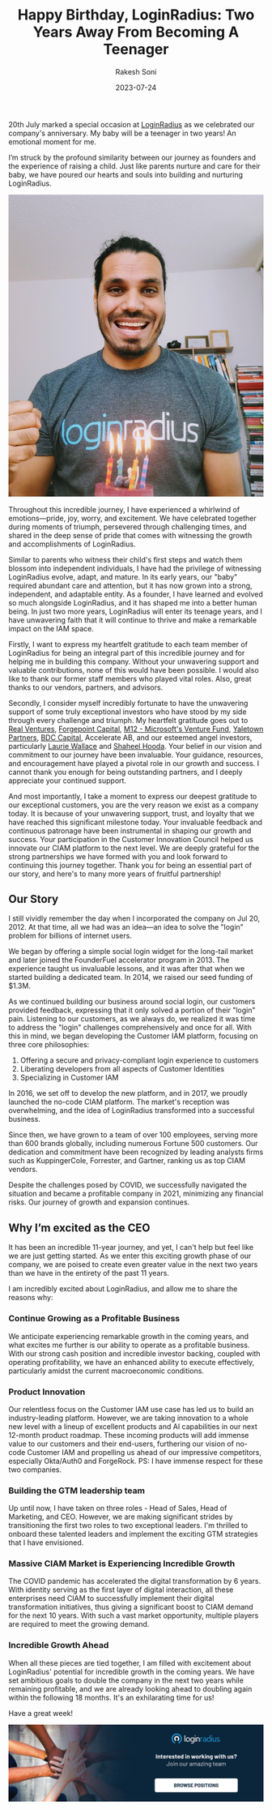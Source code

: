 ﻿---
title: "Happy Birthday, LoginRadius: Two Years Away From Becoming A Teenager"
date: "2023-07-24"
coverImage: "LR-birthday.jpg"
tags: ["LoginRadius birthday"]
author: "Rakesh Soni"
description: "I still vividly remember the day when I incorporated the company on July 20, 2012. At that time, all we had was an idea—an idea to solve the login problem for billions of internet users. As we approach our 11th birthday, I can't help but feel a little nostalgic."
metadescription: "As we approach our 11th birthday, we can't help but feel a little nostalgic. Here's what you can expect from LoginRadius in the coming year."
metatitle: "LoginRadius Turns 11: 2 Years Away From Becoming A Teenager"
---
20th July marked a special occasion at [LoginRadius](https://www.linkedin.com/company/loginradius/) as we celebrated our company's anniversary. My baby will be a teenager in two years! An emotional moment for me.

I’m struck by the profound similarity between our journey as founders and the experience of raising a child. Just like parents nurture and care for their baby, we have poured our hearts and souls into building and nurturing LoginRadius.

![rakesh](CEO-Rakesh.jpg "image_tooltip")

Throughout this incredible journey, I have experienced a whirlwind of emotions—pride, joy, worry, and excitement. We have celebrated together during moments of triumph, persevered through challenging times, and shared in the deep sense of pride that comes with witnessing the growth and accomplishments of LoginRadius.

Similar to parents who witness their child's first steps and watch them blossom into independent individuals, I have had the privilege of witnessing LoginRadius evolve, adapt, and mature. In its early years, our "baby" required abundant care and attention, but it has now grown into a strong, independent, and adaptable entity. As a founder, I have learned and evolved so much alongside LoginRadius, and it has shaped me into a better human being. In just two more years, LoginRadius will enter its teenage years, and I have unwavering faith that it will continue to thrive and make a remarkable impact on the IAM space.

Firstly, I want to express my heartfelt gratitude to each team member of LoginRadius for being an integral part of this incredible journey and for helping me in building this company. Without your unwavering support and valuable contributions, none of this would have been possible. I would also like to thank our former staff members who played vital roles. Also, great thanks to our vendors, partners, and advisors.

Secondly, I consider myself incredibly fortunate to have the unwavering support of some truly exceptional investors who have stood by my side through every challenge and triumph. My heartfelt gratitude goes out to [Real Ventures](https://www.linkedin.com/company/real-ventures/), [Forgepoint Capital](https://www.linkedin.com/company/forgepoint-capital/), [M12 - Microsoft's Venture Fund](https://www.linkedin.com/company/m12vc/), [Yaletown Partners](https://www.linkedin.com/company/yaletown-partners-inc-/), [BDC Capital](https://www.linkedin.com/company/bdc-capital/), Accelerate AB, and our esteemed angel investors, particularly [Laurie Wallace](https://www.linkedin.com/in/laurie-wallace-960783?miniProfileUrn=urn%3Ali%3Afs_miniProfile%3AACoAAAAdNZgB7KwREZUmz-85oztl8HhF_CUNejM) and [Shaheel Hooda](https://www.linkedin.com/in/shaheel?miniProfileUrn=urn%3Ali%3Afs_miniProfile%3AACoAAAAVNc8BLQZ_IoKlNK5fh7-dun4rLmPRC0w). Your belief in our vision and commitment to our journey have been invaluable. Your guidance, resources, and encouragement have played a pivotal role in our growth and success. I cannot thank you enough for being outstanding partners, and I deeply appreciate your continued support.

And most importantly, I take a moment to express our deepest gratitude to our exceptional customers, you are the very reason we exist as a company today. It is because of your unwavering support, trust, and loyalty that we have reached this significant milestone today. Your invaluable feedback and continuous patronage have been instrumental in shaping our growth and success. Your participation in the Customer Innovation Council helped us innovate our CIAM platform to the next level. We are deeply grateful for the strong partnerships we have formed with you and look forward to continuing this journey together. Thank you for being an essential part of our story, and here's to many more years of fruitful partnership!

## Our Story

I still vividly remember the day when I incorporated the company on Jul 20, 2012. At that time, all we had was an idea—an idea to solve the "login" problem for billions of internet users.

We began by offering a simple social login widget for the long-tail market and later joined the FounderFuel accelerator program in 2013. The experience taught us invaluable lessons, and it was after that when we started building a dedicated team. In 2014, we raised our seed funding of $1.3M.

As we continued building our business around social login, our customers provided feedback, expressing that it only solved a portion of their "login" pain. Listening to our customers, as we always do, we realized it was time to address the "login" challenges comprehensively and once for all. With this in mind, we began developing the Customer IAM platform, focusing on three core philosophies: 

1. Offering a secure and privacy-compliant login experience to customers
2. Liberating developers from all aspects of Customer Identities
3. Specializing in Customer IAM

In 2016, we set off to develop the new platform, and in 2017, we proudly launched the no-code CIAM platform. The market's reception was overwhelming, and the idea of LoginRadius transformed into a successful business.

Since then, we have grown to a team of over 100 employees, serving more than 600 brands globally, including numerous Fortune 500 customers. Our dedication and commitment have been recognized by leading analysts firms such as KuppingerCole, Forrester, and Gartner, ranking us as top CIAM vendors.

Despite the challenges posed by COVID, we successfully navigated the situation and became a profitable company in 2021, minimizing any financial risks. Our journey of growth and expansion continues.

## Why I’m excited as the CEO

It has been an incredible 11-year journey, and yet, I can't help but feel like we are just getting started. As we enter this exciting growth phase of our company, we are poised to create even greater value in the next two years than we have in the entirety of the past 11 years.

I am incredibly excited about LoginRadius, and allow me to share the reasons why:

### Continue Growing as a Profitable Business

We anticipate experiencing remarkable growth in the coming years, and what excites me further is our ability to operate as a profitable business. With our strong cash position and incredible investor backing, coupled with operating profitability, we have an enhanced ability to execute effectively, particularly amidst the current macroeconomic conditions.


### Product Innovation

Our relentless focus on the Customer IAM use case has led us to build an industry-leading platform. However, we are taking innovation to a whole new level with a lineup of excellent products and AI capabilities in our next 12-month product roadmap. These incoming products will add immense value to our customers and their end-users, furthering our vision of no-code Customer IAM and propelling us ahead of our impressive competitors, especially Okta/Auth0 and ForgeRock. PS: I have immense respect for these two companies.


### Building the GTM leadership team

Up until now, I have taken on three roles - Head of Sales, Head of Marketing, and CEO. However, we are making significant strides by transitioning the first two roles to two exceptional leaders.  I'm thrilled to onboard these talented leaders and implement the exciting GTM strategies that I have envisioned.

### Massive CIAM Market is Experiencing Incredible Growth

The COVID pandemic has accelerated the digital transformation by 6 years. With identity serving as the first layer of digital interaction, all these enterprises need CIAM to successfully implement their digital transformation initiatives, thus giving a significant boost to CIAM demand for the next 10 years. With such a vast market opportunity, multiple players are required to meet the growing demand.

### Incredible Growth Ahead

When all these pieces are tied together, I am filled with excitement about LoginRadius' potential for incredible growth in the coming years. We have set ambitious goals to double the company in the next two years while remaining profitable, and we are already looking ahead to doubling again within the following 18 months. It's an exhilarating time for us!

Have a great week!

[![cta](cta.png)](https://www.loginradius.com/careers/)
